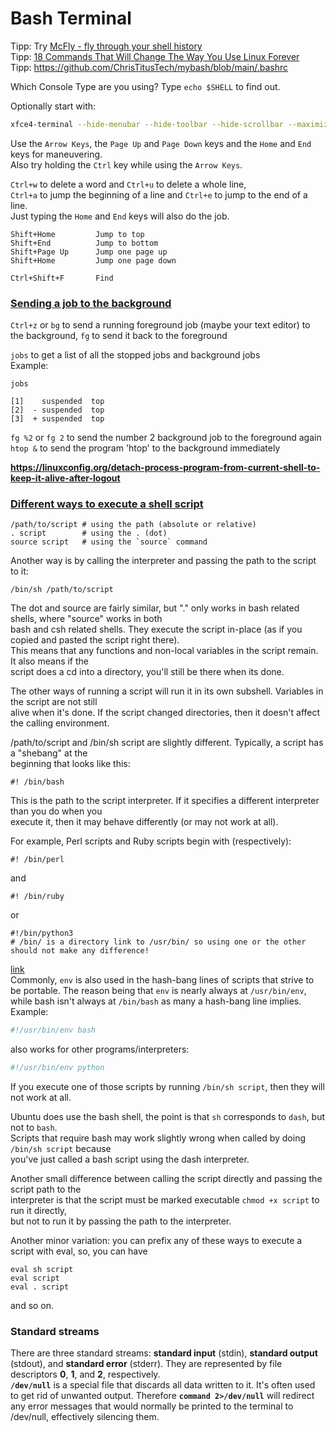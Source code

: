 # Bash Terminal
Tipp: Try [McFly - fly through your shell history](https://github.com/cantino/mcfly)  
Tipp: [18 Commands That Will Change The Way You Use Linux Forever](https://youtu.be/AVXYq8aL47Q)  
Tipp: https://github.com/ChrisTitusTech/mybash/blob/main/.bashrc

Which Console Type are you using? Type `echo $SHELL` to find out.  


Optionally start with:  
```bash
xfce4-terminal --hide-menubar --hide-toolbar --hide-scrollbar --maximize
```

Use the `Arrow Keys`, the `Page Up` and `Page Down` keys and the `Home` and `End` keys for maneuvering.  
Also try holding the `Ctrl` key while using the `Arrow Keys`.  

`Ctrl+w` to delete a word and `Ctrl+u` to delete a whole line,  
`Ctrl+a` to jump the beginning of a line and `Ctrl+e` to jump to the end of a line.  
Just typing the `Home` and `End` keys will also do the job.

```
Shift+Home         Jump to top
Shift+End          Jump to bottom
Shift+Page Up      Jump one page up
Shift+Home         Jump one page down

Ctrl+Shift+F       Find
```

### [Sending a job to the background](https://superuser.com/questions/83220/how-to-bring-a-background-job-to-foreground)
`Ctrl+z` or `bg` to send a running foreground job (maybe your text editor) to the background, `fg` to send it back to the foreground  

`jobs` to get a list of all the stopped jobs and background jobs  
Example:
```
jobs

[1]    suspended  top
[2]  - suspended  top
[3]  + suspended  top
```
`fg %2` or `fg 2` to send the number 2 background job to the foreground again  
`htop &` to send the program 'htop' to the background immediately

**https://linuxconfig.org/detach-process-program-from-current-shell-to-keep-it-alive-after-logout**

### [Different ways to execute a shell script](https://unix.stackexchange.com/questions/2976/different-ways-to-execute-a-shell-script)
```
/path/to/script # using the path (absolute or relative)
. script        # using the . (dot)
source script   # using the `source` command
```
Another way is by calling the interpreter and passing the path to the script to it:

```
/bin/sh /path/to/script
```
The dot and source are fairly similar, but "." only works in bash related shells, where "source" works in both  
bash and csh related shells. They execute the script in-place (as if you copied and pasted the script right there).  
This means that any functions and non-local variables in the script remain. It also means if the  
script does a cd into a directory, you'll still be there when its done.  

The other ways of running a script will run it in its own subshell. Variables in the script are not still  
alive when it's done. If the script changed directories, then it doesn't affect the calling environment.  

/path/to/script and /bin/sh script are slightly different. Typically, a script has a "shebang" at the  
beginning that looks like this:
```
#! /bin/bash
```
This is the path to the script interpreter. If it specifies a different interpreter than you do when you  
execute it, then it may behave differently (or may not work at all).  

For example, Perl scripts and Ruby scripts begin with (respectively):
```
#! /bin/perl
```
and
```
#! /bin/ruby
```
or
```
#!/bin/python3
# /bin/ is a directory link to /usr/bin/ so using one or the other should not make any difference!
```

[link](https://stackoverflow.com/questions/12691461/exactly-what-does-env-do-in-bash)  
Commonly, `env` is also used in the hash-bang lines of scripts that strive to be portable.
The reason being that `env` is nearly always at `/usr/bin/env`, while bash isn't always at `/bin/bash` as many a hash-bang line implies.
Example:
```bash
#!/usr/bin/env bash
```
also works for other programs/interpreters:
```bash
#!/usr/bin/env python
```

If you execute one of those scripts by running `/bin/sh script`, then they will not work at all.  

Ubuntu does use the bash shell, the point is that `sh` corresponds to `dash`, but not to `bash`.  
Scripts that require bash may work slightly wrong when called by doing `/bin/sh script` because  
you've just called a bash script using the dash interpreter.  

Another small difference between calling the script directly and passing the script path to the  
interpreter is that the script must be marked executable `chmod +x script` to run it directly,  
but not to run it by passing the path to the interpreter.  

Another minor variation: you can prefix any of these ways to execute a script with eval, so, you can have
```
eval sh script
eval script
eval . script
```
and so on.

### Standard streams

There are three standard streams: **standard input** (stdin), **standard output** (stdout), and **standard error** (stderr).
They are represented by file descriptors **0**, **1**, and **2**, respectively.  
**`/dev/null`** is a special file that discards all data written to it. It's often used to get rid of unwanted output.
Therefore **`command 2>/dev/null`** will redirect any error messages that would normally be printed to the terminal to /dev/null, effectively silencing them.
